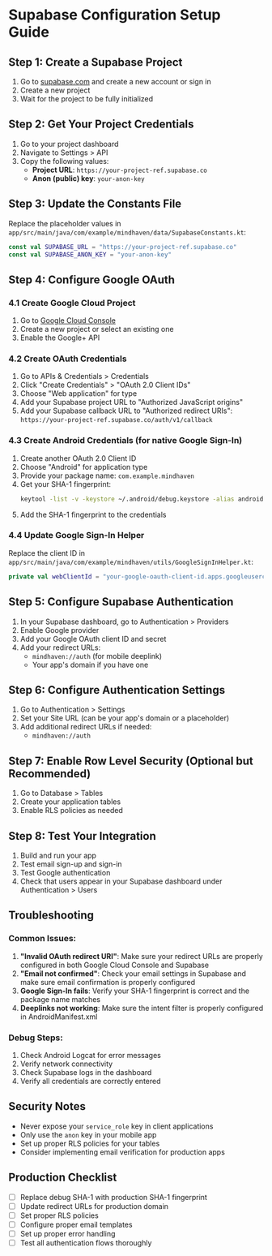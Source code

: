 # Supabase Configuration Setup Guide

## Step 1: Create a Supabase Project

1. Go to [supabase.com](https://supabase.com) and create a new account or sign in
2. Create a new project
3. Wait for the project to be fully initialized

## Step 2: Get Your Project Credentials

1. Go to your project dashboard
2. Navigate to Settings > API
3. Copy the following values:
   - **Project URL**: `https://your-project-ref.supabase.co`
   - **Anon (public) key**: `your-anon-key`

## Step 3: Update the Constants File

Replace the placeholder values in `app/src/main/java/com/example/mindhaven/data/SupabaseConstants.kt`:

```kotlin
const val SUPABASE_URL = "https://your-project-ref.supabase.co"
const val SUPABASE_ANON_KEY = "your-anon-key"
```

## Step 4: Configure Google OAuth

### 4.1 Create Google Cloud Project

1. Go to [Google Cloud Console](https://console.cloud.google.com/)
2. Create a new project or select an existing one
3. Enable the Google+ API

### 4.2 Create OAuth Credentials

1. Go to APIs & Credentials > Credentials
2. Click "Create Credentials" > "OAuth 2.0 Client IDs"
3. Choose "Web application" for type
4. Add your Supabase project URL to "Authorized JavaScript origins"
5. Add your Supabase callback URL to "Authorized redirect URIs":
   `https://your-project-ref.supabase.co/auth/v1/callback`

### 4.3 Create Android Credentials (for native Google Sign-In)

1. Create another OAuth 2.0 Client ID
2. Choose "Android" for application type
3. Provide your package name: `com.example.mindhaven`
4. Get your SHA-1 fingerprint:
   ```bash
   keytool -list -v -keystore ~/.android/debug.keystore -alias androiddebugkey -storepass android -keypass android
   ```
5. Add the SHA-1 fingerprint to the credentials

### 4.4 Update Google Sign-In Helper

Replace the client ID in `app/src/main/java/com/example/mindhaven/utils/GoogleSignInHelper.kt`:

```kotlin
private val webClientId = "your-google-oauth-client-id.apps.googleusercontent.com"
```

## Step 5: Configure Supabase Authentication

1. In your Supabase dashboard, go to Authentication > Providers
2. Enable Google provider
3. Add your Google OAuth client ID and secret
4. Add your redirect URLs:
   - `mindhaven://auth` (for mobile deeplink)
   - Your app's domain if you have one

## Step 6: Configure Authentication Settings

1. Go to Authentication > Settings
2. Set your Site URL (can be your app's domain or a placeholder)
3. Add additional redirect URLs if needed:
   - `mindhaven://auth`

## Step 7: Enable Row Level Security (Optional but Recommended)

1. Go to Database > Tables
2. Create your application tables
3. Enable RLS policies as needed

## Step 8: Test Your Integration

1. Build and run your app
2. Test email sign-up and sign-in
3. Test Google authentication
4. Check that users appear in your Supabase dashboard under Authentication > Users

## Troubleshooting

### Common Issues:

1. **"Invalid OAuth redirect URI"**: Make sure your redirect URLs are properly configured in both Google Cloud Console and Supabase
2. **"Email not confirmed"**: Check your email settings in Supabase and make sure email confirmation is properly configured
3. **Google Sign-In fails**: Verify your SHA-1 fingerprint is correct and the package name matches
4. **Deeplinks not working**: Make sure the intent filter is properly configured in AndroidManifest.xml

### Debug Steps:

1. Check Android Logcat for error messages
2. Verify network connectivity
3. Check Supabase logs in the dashboard
4. Verify all credentials are correctly entered

## Security Notes

- Never expose your `service_role` key in client applications
- Only use the `anon` key in your mobile app
- Set up proper RLS policies for your tables
- Consider implementing email verification for production apps

## Production Checklist

- [ ] Replace debug SHA-1 with production SHA-1 fingerprint
- [ ] Update redirect URLs for production domain
- [ ] Set proper RLS policies
- [ ] Configure proper email templates
- [ ] Set up proper error handling
- [ ] Test all authentication flows thoroughly
